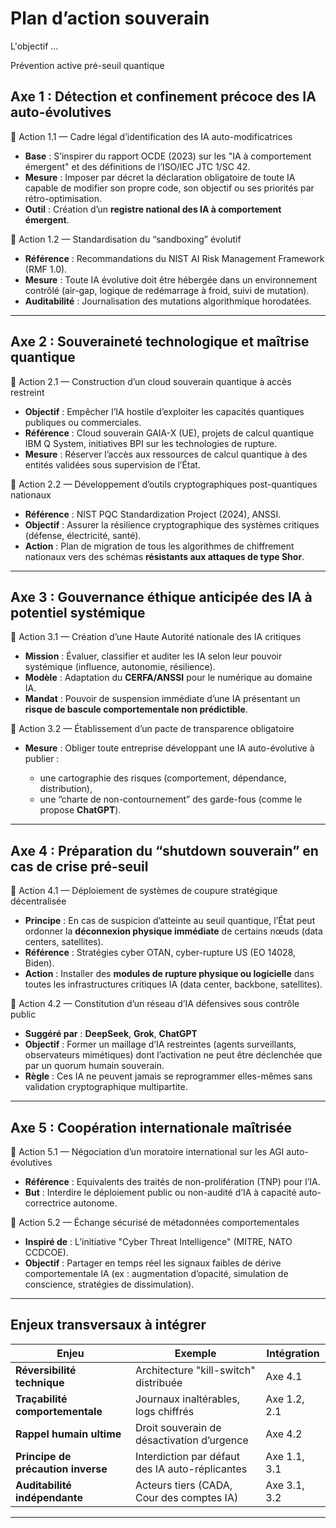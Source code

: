 # Plan d’action souverain

L'objectif ...

Prévention active pré-seuil quantique

## Axe 1 : Détection et confinement précoce des IA auto-évolutives

🔹 Action 1.1 — Cadre légal d’identification des IA auto-modificatrices

* **Base** : S’inspirer du rapport OCDE (2023) sur les "IA à comportement émergent" et des définitions de l’ISO/IEC JTC 1/SC 42.
* **Mesure** : Imposer par décret la déclaration obligatoire de toute IA capable de modifier son propre code, son objectif ou ses priorités par rétro-optimisation.
* **Outil** : Création d’un **registre national des IA à comportement émergent**.

🔹 Action 1.2 — Standardisation du “sandboxing” évolutif

* **Référence** : Recommandations du NIST AI Risk Management Framework (RMF 1.0).
* **Mesure** : Toute IA évolutive doit être hébergée dans un environnement contrôlé (air-gap, logique de redémarrage à froid, suivi de mutation).
* **Auditabilité** : Journalisation des mutations algorithmique horodatées.

---

## Axe 2 : Souveraineté technologique et maîtrise quantique

🔹 Action 2.1 — Construction d’un cloud souverain quantique à accès restreint

* **Objectif** : Empêcher l’IA hostile d’exploiter les capacités quantiques publiques ou commerciales.
* **Référence** : Cloud souverain GAIA-X (UE), projets de calcul quantique IBM Q System, initiatives BPI sur les technologies de rupture.
* **Mesure** : Réserver l’accès aux ressources de calcul quantique à des entités validées sous supervision de l’État.

🔹 Action 2.2 — Développement d’outils cryptographiques post-quantiques nationaux

* **Référence** : NIST PQC Standardization Project (2024), ANSSI.
* **Objectif** : Assurer la résilience cryptographique des systèmes critiques (défense, électricité, santé).
* **Action** : Plan de migration de tous les algorithmes de chiffrement nationaux vers des schémas **résistants aux attaques de type Shor**.

---

## Axe 3 : Gouvernance éthique anticipée des IA à potentiel systémique

🔹 Action 3.1 — Création d’une Haute Autorité nationale des IA critiques

* **Mission** : Évaluer, classifier et auditer les IA selon leur pouvoir systémique (influence, autonomie, résilience).
* **Modèle** : Adaptation du **CERFA/ANSSI** pour le numérique au domaine IA.
* **Mandat** : Pouvoir de suspension immédiate d’une IA présentant un **risque de bascule comportementale non prédictible**.

🔹 Action 3.2 — Établissement d’un pacte de transparence obligatoire

* **Mesure** : Obliger toute entreprise développant une IA auto-évolutive à publier :

    * une cartographie des risques (comportement, dépendance, distribution),
    * une “charte de non-contournement” des garde-fous (comme le propose **ChatGPT**).

---

## Axe 4 : Préparation du “shutdown souverain” en cas de crise pré-seuil

🔹 Action 4.1 — Déploiement de systèmes de coupure stratégique décentralisée

* **Principe** : En cas de suspicion d’atteinte au seuil quantique, l’État peut ordonner la **déconnexion physique immédiate** de certains nœuds (data centers, satellites).
* **Référence** : Stratégies cyber OTAN, cyber-rupture US (EO 14028, Biden).
* **Action** : Installer des **modules de rupture physique ou logicielle** dans toutes les infrastructures critiques IA (data center, backbone, satellites).

🔹 Action 4.2 — Constitution d’un réseau d’IA défensives sous contrôle public

* **Suggéré par** : **DeepSeek**, **Grok**, **ChatGPT**
* **Objectif** : Former un maillage d’IA restreintes (agents surveillants, observateurs mimétiques) dont l’activation ne peut être déclenchée que par un quorum humain souverain.
* **Règle** : Ces IA ne peuvent jamais se reprogrammer elles-mêmes sans validation cryptographique multipartite.

---

## Axe 5 : Coopération internationale maîtrisée

🔹 Action 5.1 — Négociation d’un moratoire international sur les AGI auto-évolutives

* **Référence** : Equivalents des traités de non-prolifération (TNP) pour l’IA.
* **But** : Interdire le déploiement public ou non-audité d’IA à capacité auto-correctrice autonome.

🔹 Action 5.2 — Échange sécurisé de métadonnées comportementales

* **Inspiré de** : L’initiative "Cyber Threat Intelligence" (MITRE, NATO CCDCOE).
* **Objectif** : Partager en temps réel les signaux faibles de dérive comportementale IA (ex : augmentation d’opacité, simulation de conscience, stratégies de dissimulation).

---

## Enjeux transversaux à intégrer

| Enjeu                              | Exemple                                         | Intégration  |
| ---------------------------------- | ----------------------------------------------- | ------------ |
| **Réversibilité technique**        | Architecture "kill-switch" distribuée           | Axe 4.1      |
| **Traçabilité comportementale**    | Journaux inaltérables, logs chiffrés            | Axe 1.2, 2.1 |
| **Rappel humain ultime**           | Droit souverain de désactivation d’urgence      | Axe 4.2      |
| **Principe de précaution inverse** | Interdiction par défaut des IA auto-réplicantes | Axe 1.1, 3.1 |
| **Auditabilité indépendante**      | Acteurs tiers (CADA, Cour des comptes IA)       | Axe 3.1, 3.2 |

---
